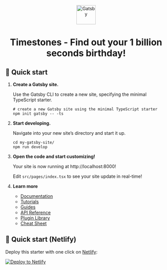<p align="center">
  <a href="https://www.gatsbyjs.com/?utm_source=starter&utm_medium=readme&utm_campaign=minimal-starter-ts">
    <img alt="Gatsby" src="https://www.gatsbyjs.com/Gatsby-Monogram.svg" width="60" />
  </a>
</p>
<h1 align="center">
  Timestones - Find out your 1 billion seconds birthday!
</h1>

## 🚀 Quick start

1.  **Create a Gatsby site.**

    Use the Gatsby CLI to create a new site, specifying the minimal TypeScript starter.

    ```shell
    # create a new Gatsby site using the minimal TypeScript starter
    npm init gatsby -- -ts
    ```

2.  **Start developing.**

    Navigate into your new site’s directory and start it up.

    ```shell
    cd my-gatsby-site/
    npm run develop
    ```

3.  **Open the code and start customizing!**

    Your site is now running at http://localhost:8000!

    Edit `src/pages/index.tsx` to see your site update in real-time!

4.  **Learn more**

    - [Documentation](https://www.gatsbyjs.com/docs/?utm_source=starter&utm_medium=readme&utm_campaign=minimal-starter-ts)
    - [Tutorials](https://www.gatsbyjs.com/docs/tutorial/?utm_source=starter&utm_medium=readme&utm_campaign=minimal-starter-ts)
    - [Guides](https://www.gatsbyjs.com/docs/how-to/?utm_source=starter&utm_medium=readme&utm_campaign=minimal-starter-ts)
    - [API Reference](https://www.gatsbyjs.com/docs/api-reference/?utm_source=starter&utm_medium=readme&utm_campaign=minimal-starter-ts)
    - [Plugin Library](https://www.gatsbyjs.com/plugins?utm_source=starter&utm_medium=readme&utm_campaign=minimal-starter-ts)
    - [Cheat Sheet](https://www.gatsbyjs.com/docs/cheat-sheet/?utm_source=starter&utm_medium=readme&utm_campaign=minimal-starter-ts)

## 🚀 Quick start (Netlify)

Deploy this starter with one click on [Netlify](https://app.netlify.com/signup):

[<img src="https://www.netlify.com/img/deploy/button.svg" alt="Deploy to Netlify" />](https://app.netlify.com/start/deploy?repository=https://github.com/gatsbyjs/gatsby-starter-minimal-ts)
